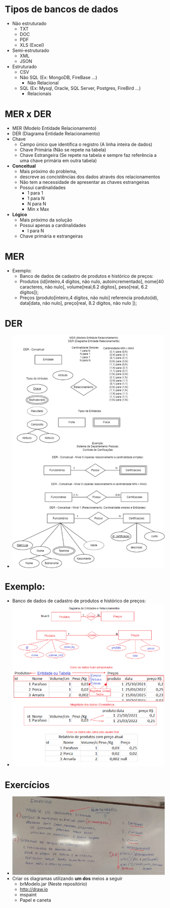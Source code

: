 # Tipos de bancos de dados
- Não estruturado
  - TXT
  - DOC
  - PDF
  - XLS (Excel)
- Semi-estruturado
  - XML
  - JSON
- Estruturado
  - CSV
  - Não SQL (Ex: MongoDB, FireBase ...)
    - Não Relacional
  - SQL (Ex: Mysql, Oracle, SQL Server, Postgres, FireBird ...)
    - Relacionais

# MER x DER
- MER (Modelo Entidade Relacionamento)
- DER (Diagrama Entidade Relacionamento)
- Chave
	- Campo único que identifica o registro (A linha inteira de dados)
	- Chave Primária (Não se repete na tabela)
	- Chave Estrangeira (Se repete na tabela e sempre faz referência a uma chave primária em outra tabela)
- <b>Conceitual</b>
	- Mais próximo do problema,
	- descreve as concistências dos dados através dos relacionamentos
	- Não tem a necessidade de apresentar as chaves estrangeiras
	- Possui cardinalidades
		- 1 para 1
		- 1 para N
		- N para N
		- Min x Max
- <b>Lógico</b>
	- Mais próximo da solução
	- Possui apenas a cardinalidades
		- I para N
	- Chave primária e estrangeiras
# MER
- Exemplo:
	- Banco de dados de cadastro de produtos e histórico de preços:
	- Produtos (id[inteiro,4 dígitos, não nulo, autoincrementado], nome[40 caracteres, não nulo], volume[real,6.2 dígitos], peso[real, 6.2 dígitos]);
	- Preços (produto[inteiro,4 dígitos, não nulo] referencia produto(id), data[data, não nulo], preço[real, 8.2 dígitos, não nulo	]);
# DER
- <img src="mer_der.png">

# Exemplo:
- Banco de dados de cadastro de produtos e histórico de preços:
- <img src="exemplo_1_n.png">

# Exercícios
- <img src="exercicios.jpg">
- Criar os diagramas utilizando <b>um dos</b> meios a seguir
	- brModelo.jar (Neste repositório)
	- http://draw.io
	- mspaint
	- Papel e caneta